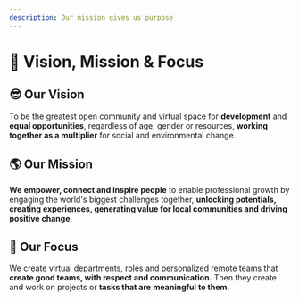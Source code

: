 ```yaml
---
description: Our mission gives us purpose
---
```


# 🚀 Vision, Mission & Focus

## 😎 Our Vision

To be the greatest open community and virtual space for **development** and **equal opportunities**, regardless of age, gender or resources, **working together as a multiplier** for social and environmental change.

## 🌎 Our Mission

**We** **empower, connect and inspire people** to enable professional growth by engaging the world's biggest challenges together, **unlocking potentials, creating experiences, generating value for local communities and driving positive change**.

## 🌱 Our Focus

We create virtual departments, roles and personalized remote teams that **create good teams, with respect and communication.** Then they create and work on projects or **tasks that are** **meaningful to them**.

